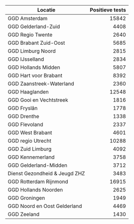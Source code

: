 | Locatie | Positieve tests |
|---------|----------------:|
| GGD Amsterdam                            | 15842 |
| GGD Gelderland-Zuid                      |  4408 |
| GGD Regio Twente                         |  2640 |
| GGD Brabant Zuid-Oost                    |  5685 |
| GGD Limburg Noord                        |  2815 |
| GGD IJsselland                           |  2834 |
| GGD Hollands Midden                      |  5807 |
| GGD Hart voor Brabant                    |  8392 |
| GGD Zaanstreek-Waterland                 |  2360 |
| GGD Haaglanden                           | 12548 |
| GGD Gooi en Vechtstreek                  |  1816 |
| GGD Fryslân                              |  1778 |
| GGD Drenthe                              |  1338 |
| GGD Flevoland                            |  2337 |
| GGD West Brabant                         |  4601 |
| GGD regio Utrecht                        | 10288 |
| GGD Zuid Limburg                         |  4092 |
| GGD Kennemerland                         |  3758 |
| GGD Gelderland-Midden                    |  3712 |
| Dienst Gezondheid & Jeugd ZHZ            |  3483 |
| GGD Rotterdam Rijnmond                   | 16915 |
| GGD Hollands Noorden                     |  2625 |
| GGD Groningen                            |  1949 |
| GGD Noord en Oost Gelderland             |  4469 |
| GGD Zeeland                              |  1430 |
